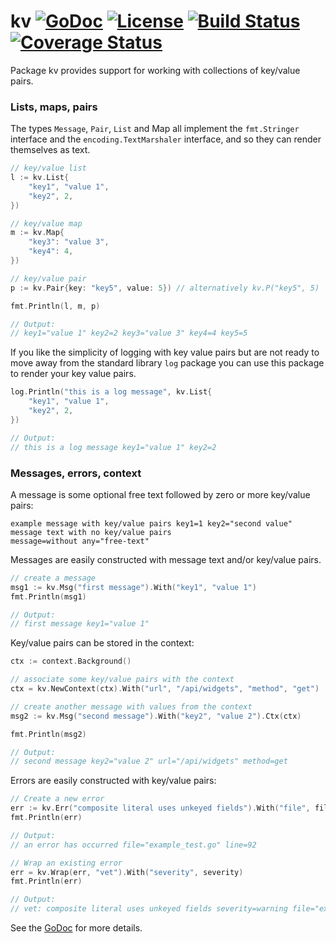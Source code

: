 # kv [![GoDoc](https://godoc.org/github.com/jjeffery/kv?status.svg)](https://godoc.org/github.com/jjeffery/kv) [![License](http://img.shields.io/badge/license-MIT-green.svg?style=flat)](https://raw.githubusercontent.com/jjeffery/kv/master/LICENSE.md) [![Build Status](https://travis-ci.org/jjeffery/kv.svg?branch=master)](https://travis-ci.org/jjeffery/kv) [![Coverage Status](https://coveralls.io/repos/github/jjeffery/kv/badge.svg?branch=master)](https://coveralls.io/github/jjeffery/kv?branch=master)

Package kv provides support for working with collections of key/value pairs.

### Lists, maps, pairs

The types `Message`, `Pair`, `List` and Map all implement the `fmt.Stringer` interface
and the `encoding.TextMarshaler` interface, and so they can render themselves as text.
```go
// key/value list
l := kv.List{
    "key1", "value 1",
    "key2", 2,
})

// key/value map
m := kv.Map{
    "key3": "value 3",
    "key4": 4,
})

// key/value pair
p := kv.Pair{key: "key5", value: 5}) // alternatively kv.P("key5", 5)

fmt.Println(l, m, p)

// Output:
// key1="value 1" key2=2 key3="value 3" key4=4 key5=5
```

If you like the simplicity of logging with key value pairs but are not ready to
move away from the standard library `log` package you can use this package to 
render your key value pairs.
```go
log.Println("this is a log message", kv.List{
    "key1", "value 1",
    "key2", 2,
})

// Output:
// this is a log message key1="value 1" key2=2
```

### Messages, errors, context

A message is some optional free text followed by zero or more key/value pairs:
```
example message with key/value pairs key1=1 key2="second value"
message text with no key/value pairs
message=without any="free-text"
```

Messages are easily constructed with message text and/or key/value pairs.
```go
// create a message
msg1 := kv.Msg("first message").With("key1", "value 1")
fmt.Println(msg1)

// Output:
// first message key1="value 1"
```

Key/value pairs can be stored in the context:
```go
ctx := context.Background()

// associate some key/value pairs with the context
ctx = kv.NewContext(ctx).With("url", "/api/widgets", "method", "get")

// create another message with values from the context
msg2 := kv.Msg("second message").With("key2", "value 2").Ctx(ctx)

fmt.Println(msg2)

// Output:
// second message key2="value 2" url="/api/widgets" method=get
```

Errors are easily constructed with key/value pairs:
```go
// Create a new error
err := kv.Err("composite literal uses unkeyed fields").With("file", filename, "line", lineno)
fmt.Println(err)

// Output:
// an error has occurred file="example_test.go" line=92

// Wrap an existing error
err = kv.Wrap(err, "vet").With("severity", severity)
fmt.Println(err)

// Output:
// vet: composite literal uses unkeyed fields severity=warning file="example_test.go" line=92
```

See the [GoDoc](https://godoc.org/github.com/jjeffery/kv) for more details.
